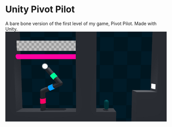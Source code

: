 # Unity Pivot Pilot

A bare bone version of the first level of my game, Pivot Pilot. Made with Unity.
![](Images/github.png)
